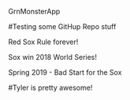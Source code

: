 GrnMonsterApp

#Testing some GitHup Repo stuff

Red Sox Rule forever!

Sox win 2018 World Series!

Spring 2019 - Bad Start for the Sox

#Tyler is pretty awesome!